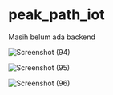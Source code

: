 # peak_path_iot


Masih belum ada backend


![Screenshot (94)](https://github.com/Mhidate/piot/assets/72199625/3f845f91-ae8c-4e16-91ad-07c45a0d00a8)


![Screenshot (95)](https://github.com/Mhidate/piot/assets/72199625/9a7cf9a1-f466-4673-b5b7-b181ca3a24c3)



![Screenshot (96)](https://github.com/Mhidate/piot/assets/72199625/c91ef985-b184-4424-b1ed-5787ed8d2855)

